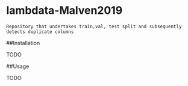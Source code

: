 # lambdata-Malven2019
```
Repository that undertakes train,val, test split and subsequently detects duplicate columns
```
##Installation

TODO

##Usage

TODO
```py

```
